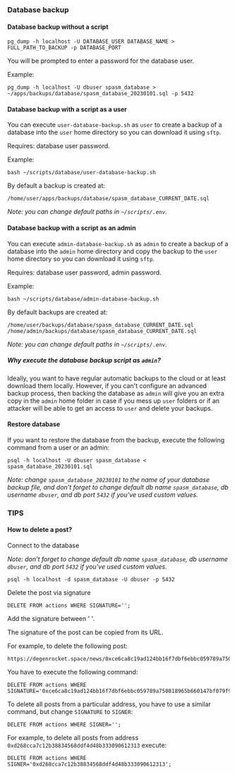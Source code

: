 ### Database backup

#### Database backup without a script

```
pg_dump -h localhost -U DATABASE_USER DATABASE_NAME > FULL_PATH_TO_BACKUP -p DATABASE_PORT
```

You will be prompted to enter a password for the database user.

Example:

```
pg_dump -h localhost -U dbuser spasm_database > ~/apps/backups/database/spasm_database_20230101.sql -p 5432
```

#### Database backup with a script as a user

You can execute `user-database-backup.sh` as `user` to create a backup of a database into the `user` home directory so you can download it using `sftp`.

Requires: database user password.

Example:

```
bash ~/scripts/database/user-database-backup.sh
```

By default a backup is created at:

```
/home/user/apps/backups/database/spasm_database_CURRENT_DATE.sql
```

*Note: you can change default paths in `~/scripts/.env`.*

#### Database backup with a script as an admin

You can execute `admin-database-backup.sh` as `admin` to create a backup of a database into the `admin` home directory and copy the backup to the `user` home directory so you can download it using `sftp`.

Requires: database user password, admin password.

Example:

```
bash ~/scripts/database/admin-database-backup.sh
```

By default backups are created at:

```
/home/user/backups/database/spasm_database_CURRENT_DATE.sql
/home/admin/backups/database/spasm_database_CURRENT_DATE.sql
```

*Note: you can change default paths in `~/scripts/.env`.*

##### Why execute the database backup script as `admin`?

Ideally, you want to have regular automatic backups to the cloud or at least download them locally. However, if you can't configure an advanced backup process, then backing the database as `admin` will give you an extra copy in the `admin` home folder in case if you mess up `user` folders or if an attacker will be able to get an access to `user` and delete your backups.

#### Restore database

If you want to restore the database from the backup,
execute the following command from a user or an admin:

```
psql -h localhost -U dbuser spasm_database < spasm_database_20230101.sql
```

*Note: change `spasm_database_20230101` to the name of your database backup file, and don't forget to change default db name `spasm_database`, db username `dbuser`, and db port `5432` if you've used custom values.*

### TIPS

#### How to delete a post?

Connect to the database

*Note: don't forget to change default db name `spasm_database`, db username `dbuser`, and db port `5432` if you've used custom values.*

```
psql -h localhost -d spasm_database -U dbuser -p 5432
```

Delete the post via signature

```
DELETE FROM actions WHERE SIGNATURE='';
```

Add the signature between ' '.

The signature of the post can be copied from its URL.

For example, to delete the following post:

```
https://degenrocket.space/news/0xce6ca8c19ad124bb16f7dbf6ebbc059789a750818965b660147bf079f942bf5d26935a0420ffa4d0b477e4f5fa4c00844aae65ae06999a9e74fed71f464bcd811b
```

You have to execute the following command:

```
DELETE FROM actions WHERE SIGNATURE='0xce6ca8c19ad124bb16f7dbf6ebbc059789a750818965b660147bf079f942bf5d26935a0420ffa4d0b477e4f5fa4c00844aae65ae06999a9e74fed71f464bcd811b';
```

To delete all posts from a particular address, you have to use a similar command, but change `SIGNATURE` to `SIGNER`:

```
DELETE FROM actions WHERE SIGNER='';
```

For example, to delete all posts from address `0xd268cca7c12b38834568ddf4d48b333090612313` execute:

```
DELETE FROM actions WHERE SIGNER='0xd268cca7c12b38834568ddf4d48b333090612313';
```
